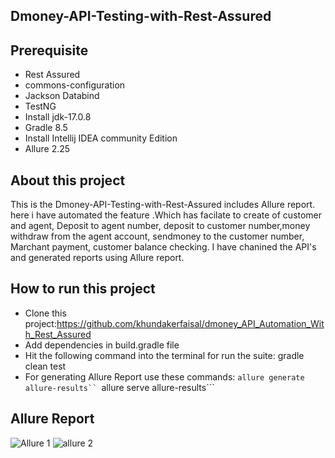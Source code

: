 ## Dmoney-API-Testing-with-Rest-Assured

## Prerequisite
- Rest Assured
- commons-configuration
- Jackson Databind
- TestNG
- Install jdk-17.0.8
- Gradle 8.5
- Install Intellij IDEA community Edition
- Allure 2.25

## About this project
This is the Dmoney-API-Testing-with-Rest-Assured includes Allure report. here i have automated the feature .Which has facilate to create of customer and agent, Deposit to agent number,
deposit to customer number,money withdraw from the agent account, sendmoney to the customer number, Marchant payment, customer balance checking. 
I have chanined the API's and generated reports using Allure report.

## How to run this project
- Clone this project:https://github.com/khundakerfaisal/dmoney_API_Automation_With_Rest_Assured
- Add dependencies in build.gradle file
- Hit the following command into the terminal for run the suite: gradle clean test
- For generating Allure Report use these commands:
  ```allure generate allure-results``
  ```allure serve allure-results```

## Allure Report
![Allure 1](https://github.com/khundakerfaisal/dmoney_API_Automation_With_Rest_Assured/assets/44666800/3032119f-f137-4fb5-bb56-d54a268089d3)
![allure 2](https://github.com/khundakerfaisal/dmoney_API_Automation_With_Rest_Assured/assets/44666800/750610c8-2f51-4cb1-b8ac-3075f3d03e8d)




